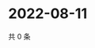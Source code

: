 # 2022-08-11

共 0 条

<!-- BEGIN WEIBO -->
<!-- 最后更新时间 Thu Aug 11 2022 07:15:22 GMT+0800 (China Standard Time) -->

<!-- END WEIBO -->
